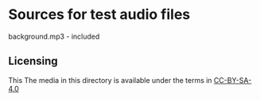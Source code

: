 # Sources for test audio files

background.mp3 - included

## Licensing

This The media in this directory is available under the terms in [CC-BY-SA-4.0](https://creativecommons.org/licenses/by-sa/4.0/)
